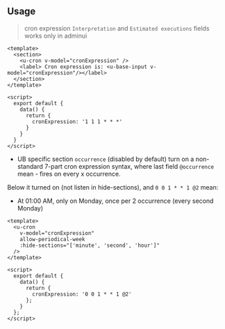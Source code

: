 ## Usage

> cron expression `Interpretation` and `Estimated executions` fields works only in adminui

```vue
<template>
  <section>
    <u-cron v-model="cronExpression" />
    <label> Cron expression is: <u-base-input v-model="cronExpression"/></label>
  </section>
</template>

<script>
  export default {
    data() {
      return {
        cronExpression: '1 1 1 * * *'
      }
    }
  }
</script>
```


 - UB specific section `occurrence` (disabled by default) turn on a non-standard 7-part cron expression syntax,
  where last field `@occurrence` mean - fires on every x occurrence.
 
  Below it turned on (not listen in hide-sections), and  `0 0 1 * * 1 @2` mean: 
   - At 01:00 AM, only on Monday, once per 2 occurrence (every second Monday)

```vue
<template>
  <u-cron
    v-model="cronExpression"
    allow-periodical-week
    :hide-sections="['minute', 'second', 'hour']"
  />
</template>

<script>
  export default {
    data() {
      return {
        cronExpression: '0 0 1 * * 1 @2'
      };
    }
  };
</script>
```
